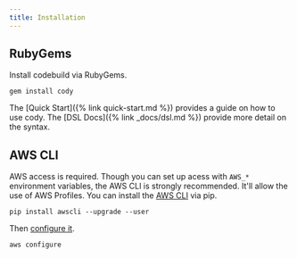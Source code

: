 ```yaml
---
title: Installation
---
```


## RubyGems

Install codebuild via RubyGems.

    gem install cody

The [Quick Start]({% link quick-start.md %}) provides a guide on how to use cody.  The [DSL Docs]({% link _docs/dsl.md %}) provide more detail on the syntax.

## AWS CLI

AWS access is required.  Though you can set up acess with `AWS_*` environment variables, the AWS CLI is strongly recommended. It'll allow the use of AWS Profiles. You can install the [AWS CLI](https://docs.aws.amazon.com/cli/latest/userguide/installing.html) via pip.

    pip install awscli --upgrade --user

Then [configure it](https://docs.aws.amazon.com/cli/latest/userguide/cli-chap-getting-started.html).

    aws configure
